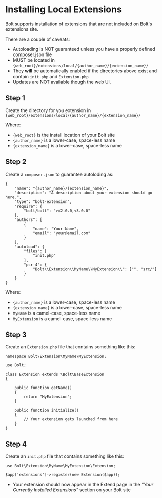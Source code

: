 Installing Local Extensions
===========================

Bolt supports installation of extensions that are not included on Bolt's
extensions site.

There are a couple of caveats:

  - Autoloading is NOT guaranteed unless you have a properly defined composer.json file
  - MUST be located in `{web_root}/extensions/local/{author_name}/{extension_name}/`
  - They **will** be automatically enabled if the directories above exist and
    contain `init.php` and `Extension.php`
  - Updates are NOT available though the web UI.

Step 1
------

Create the directory for you extension in `{web_root}/extensions/local/{author_name}/{extension_name}/`

Where:
 - `{web_root}` is the install location of your Bolt site
 - `{author_name}` is a lower-case, space-less name
 - `{extension_name}` is a lower-case, space-less name

Step 2
------

Create a `composer.json` to guarantee autoloding as:

```
{
    "name": "{author_name}/{extension_name}",
    "description": "A description about your extension should go here.",
    "type": "bolt-extension",
    "require": {
        "bolt/bolt": ">=2.0.0,<3.0.0"
    },
    "authors": [
        {
            "name": "Your Name",
            "email": "your@email.com"
        }
    ],
    "autoload": {
        "files": [
            "init.php"
        ],
        "psr-4": {
            "Bolt\\Extension\\MyName\\MyExtension\\": ["", "src/"]
        }
    }
}

```
Where:
 - `{author_name}` is a lower-case, space-less name
 - `{extension_name}` is a lower-case, space-less name
 - `MyName` is a camel-case, space-less name
 - `MyExtension` is a camel-case, space-less name


Step 3
------

Create an `Extension.php` file that contains something like this:

```
namespace Bolt\Extension\MyName\MyExtension;

use Bolt;

class Extension extends \Bolt\BaseExtension
{

    public function getName()
    {
        return "MyExtension";
    }

    public function initialize()
    {
        // Your extension gets launched from here
    }
}
```

Step 4
------

Create an `init.php` file that contains something like this:

```
use Bolt\Extension\MyName\MyExtension\Extension;

$app['extensions']->register(new Extension($app));
```
- Your extension should now appear in the Extend page in the *"Your Currently
    Installed Extensions"* section on your Bolt site